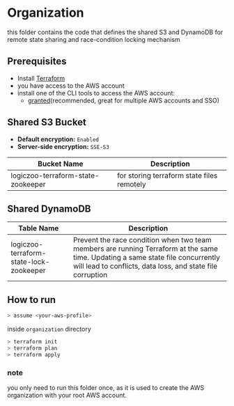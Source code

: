 # Organization

this folder contains the code that defines the shared S3 and DynamoDB for remote state sharing and race-condition locking mechanism

## Prerequisites

* Install [Terraform](https://developer.hashicorp.com/terraform/install)
* you have access to the AWS account
* install one of the CLI tools to access the AWS account:
  * [granted](https://docs.commonfate.io/granted/getting-started)(recommended, great for multiple AWS accounts and SSO)
  
## Shared S3 Bucket

* **Default encryption:** `Enabled`
* **Server-side encryption:** `SSE-S3`

|Bucket Name | Description |
|--|--|
|logiczoo-terraform-state-zookeeper | for storing terraform state files remotely|

## Shared DynamoDB

|Table Name | Description |
|--|--|
|logiczoo-terraform-state-lock-zookeeper|Prevent the race condition when two team members are running Terraform at the same time. Updating a same state file concurrently will lead to conflicts, data loss, and state file corruption|

## How to run

```bash
> assume <your-aws-profile>
```

inside `organization` directory

```bash
> terraform init
> terraform plan
> terraform apply
```

### note

you only need to run this folder once, as it is used to create the AWS organization with your root AWS account.

